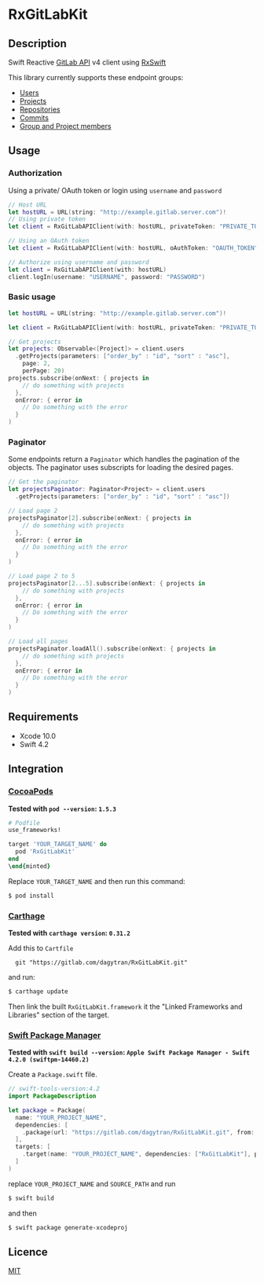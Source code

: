 # RxGitLabKit

## Description
Swift Reactive [GitLab API](https://gitlab.com/help/api/README.md) v4 client using
[RxSwift](https://github.com/ReactiveX/RxSwift/blob/master/README.md)

This library currently supports these endpoint groups:
  - [Users](https://docs.gitlab.com/ee/api/users.html)
  - [Projects](https://docs.gitlab.com/ee/api/projects.html)
  - [Repositories](https://docs.gitlab.com/ee/api/repositories.html)
  - [Commits](https://docs.gitlab.com/ee/api/commits.html)
  - [Group and Project members](https://docs.gitlab.com/ee/api/members.html)


## Usage
### Authorization
Using a private/ OAuth token or login using `username` and `password`
```swift
// Host URL
let hostURL = URL(string: "http://example.gitlab.server.com")!
// Using private token
let client = RxGitLabAPIClient(with: hostURL, privateToken: "PRIVATE_TOKEN")

// Using an OAuth token
let client = RxGitLabAPIClient(with: hostURL, oAuthToken: "OAUTH_TOKEN")

// Authorize using username and password
let client = RxGitLabAPIClient(with: hostURL)
client.logIn(username: "USERNAME", password: "PASSWORD")
```
### Basic usage
```swift
let hostURL = URL(string: "http://example.gitlab.server.com")!

let client = RxGitLabAPIClient(with: hostURL, privateToken: "PRIVATE_TOKEN")

// Get projects
let projects: Observable<[Project]> = client.users
  .getProjects(parameters: ["order_by" : "id", "sort" : "asc"],
    page: 2,
    perPage: 20)
projects.subscribe(onNext: { projects in
    // do something with projects
  },
  onError: { error in
    // Do something with the error
  }
)
```

### Paginator
Some endpoints return a `Paginator` which handles the pagination of the objects. The paginator uses subscripts for loading the desired pages.
```swift
// Get the paginator
let projectsPaginator: Paginator<Project> = client.users
  .getProjects(parameters: ["order_by" : "id", "sort" : "asc"])

// Load page 2
projectsPaginator[2].subscribe(onNext: { projects in
    // do something with projects
  },
  onError: { error in
    // Do something with the error
  }
)

// Load page 2 to 5
projectsPaginator[2...5].subscribe(onNext: { projects in
    // do something with projects
  },
  onError: { error in
    // Do something with the error
  }
)

// Load all pages
projectsPaginator.loadAll().subscribe(onNext: { projects in
    // do something with projects
  },
  onError: { error in
    // Do something with the error
  }
)
```

## Requirements

* Xcode 10.0
* Swift 4.2

## Integration

### [CocoaPods](https://guides.cocoapods.org/using/using-cocoapods.html)

**Tested with `pod --version`: `1.5.3`**

```ruby
# Podfile
use_frameworks!

target 'YOUR_TARGET_NAME' do
  pod 'RxGitLabKit'
end
\end{minted}
```

Replace `YOUR_TARGET_NAME` and then run this command:

```bash
$ pod install
```

### [Carthage](https://github.com/Carthage/Carthage)

**Tested with `carthage version`: `0.31.2`**

Add this to `Cartfile`

```
  git "https://gitlab.com/dagytran/RxGitLabKit.git"
```
and run:
```bash
$ carthage update
```
Then link the built `RxGitLabKit.framework` it the "Linked Frameworks and Libraries" section of the target.

### [Swift Package Manager](https://github.com/apple/swift-package-manager)

**Tested with `swift build --version`: `Apple Swift Package Manager - Swift 4.2.0 (swiftpm-14460.2)`**

Create a `Package.swift` file.

```swift
// swift-tools-version:4.2
import PackageDescription

let package = Package(
  name: "YOUR_PROJECT_NAME",
  dependencies: [
    .package(url: "https://gitlab.com/dagytran/RxGitLabKit.git", from: "0.1.0")
  ],
  targets: [
    .target(name: "YOUR_PROJECT_NAME", dependencies: ["RxGitLabKit"], path: "SOURCE_PATH")
  ]
)
```
replace `YOUR_PROJECT_NAME` and `SOURCE_PATH` and run
```bash
$ swift build
```
and then 
```bash
$ swift package generate-xcodeproj
```
## Licence

[MIT](https://gitlab.com/dagytran/RxGitLabKit/blob/master/LICENSE)
